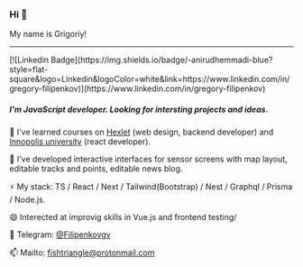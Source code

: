 ### Hi 👋 

My name is Grigoriy!

<hr>
[![Linkedin Badge](https://img.shields.io/badge/-anirudhemmadi-blue?style=flat-square&logo=Linkedin&logoColor=white&link=https://www.linkedin.com/in/gregory-filipenkov)](https://www.linkedin.com/in/gregory-filipenkov)

<h5>I'm JavaScript developer. Looking for intersting projects and ideas.</h5>

🌱 I've learned courses on <a href="https://hexlet.io/" target="_blank" rel="noreferrer">Hexlet</a> (web design, backend developer) and <a href="https://innopolis.university/" target="_blank" rel="noreferrer">Innopolis university</a> (react developer).

🔭 I've developed interactive interfaces for sensor screens with map layout, editable tracks and points, editable news blog.

⚡ My stack: TS / React / Next / Tailwind(Bootstrap) / Nest / Graphql / Prisma / Node.js.

😄 Interected at improvig skills in Vue.js and frontend testing/

💬 Telegram: <a href="https://t.me/filipenkovgv" target="_blank" rel="noreferrer">@Filipenkovgv</a>

📫 Mailto: <a href="mailto:fishtriangle@protonmail.com">fishtriangle@protonmail.com</a>

<!--
**fishtriangle/fishtriangle** is a ✨ _special_ ✨ repository because its `README.md` (this file) appears on your GitHub profile.

Here are some ideas to get you started:

- 🔭 I’m currently working on ...
- 🌱 I’m currently learning ...
- 👯 I’m looking to collaborate on ...
- 🤔 I’m looking for help with ...
- 💬 Ask me about ...
- 📫 How to reach me: ...
-  Pronouns: ...
- ⚡ Fun fact: ...
-->
